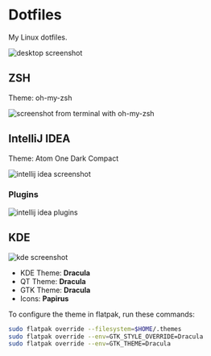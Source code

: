 # Dotfiles

My Linux dotfiles.

![desktop screenshot](https://github.com/M3DZIK/dotfiles/assets/87065584/96cef135-6764-4ee1-8a07-c0c94bdaed7e)

## ZSH

Theme: oh-my-zsh

![screenshot from terminal with oh-my-zsh](https://github.com/M3DZIK/dotfiles/assets/87065584/4a9c1756-9cea-469b-8de3-e0fa22829095)

## IntelliJ IDEA

Theme: Atom One Dark Compact

![intellij idea screenshot](https://github.com/M3DZIK/dotfiles/assets/87065584/fee8f99c-59b9-47f2-9036-5b2396c21c88)

### Plugins

![intellij idea plugins](https://github.com/M3DZIK/dotfiles/assets/87065584/f0f18a16-c629-408c-9d44-1901aecc5c02)

## KDE

![kde screenshot](https://github.com/M3DZIK/dotfiles/assets/87065584/bd313fc4-24cd-4e80-abdf-ff76a2743897)

- KDE Theme: **Dracula**
- QT Theme: **Dracula**
- GTK Theme: **Dracula**
- Icons: **Papirus**

To configure the theme in flatpak, run these commands:
```bash
sudo flatpak override --filesystem=$HOME/.themes
sudo flatpak override --env=GTK_STYLE_OVERRIDE=Dracula
sudo flatpak override --env=GTK_THEME=Dracula
```
